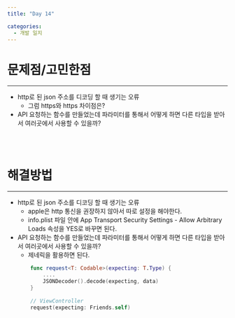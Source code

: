 ```yaml
---
title: "Day 14"

categories:
  - 개발 일지
---
```


# 문제점/고민한점
***
- http로 된 json 주소를 디코딩 할 때 생기는 오류
    - 그럼 https와 https 차이점은?
- API 요청하는 함수를 만들었는데 파라미터를 통해서 어떻게 하면 다른 타입을 받아서 여러곳에서 사용할 수 있을까?

<br>
<br>

# 해결방법
***
- http로 된 json 주소를 디코딩 할 때 생기는 오류
    - apple은 http 통신을 권장하지 않아서 따로 설정을 해야한다.
    - info.plist 파일 안에 App Transport Security Settings - Allow Arbitrary Loads 속성을 YES로 바꾸면 된다. 
- API 요청하는 함수를 만들었는데 파라미터를 통해서 어떻게 하면 다른 타입을 받아서 여러곳에서 사용할 수 있을까?
    - 제네릭을 활용하면 된다.
    ```swift
        func request<T: Codable>(expecting: T.Type) {
            ....
            JSONDecoder().decode(expecting, data)
        }
        
        // ViewController
        request(expecting: Friends.self)
    ```